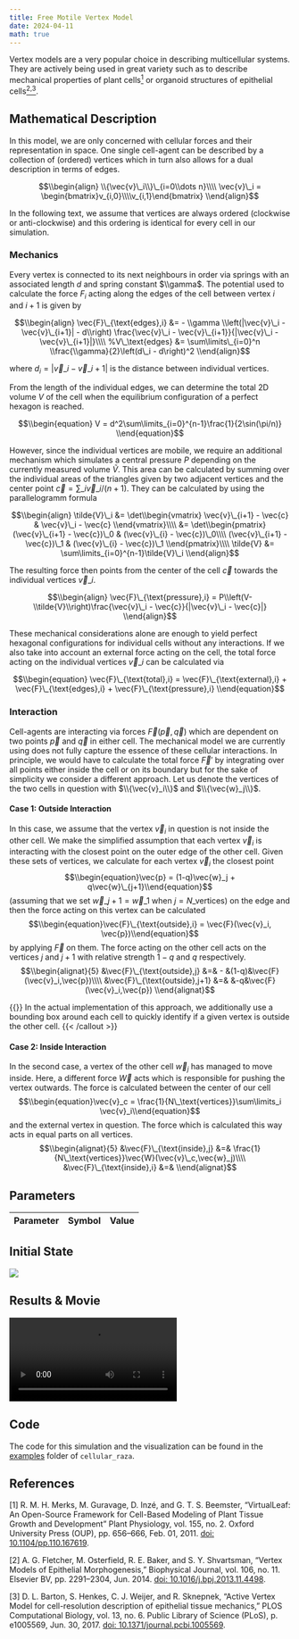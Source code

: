 ```yaml
---
title: Free Motile Vertex Model
date: 2024-04-11
math: true
---
```


<!-- TODO -->
Vertex models are a very popular choice in describing multicellular systems.
They are actively being used in great variety such as to describe mechanical properties of plant
cells[<sup>1</sup>](#references) or organoid structures of epithelial
cells[<sup>2,3</sup>](#references).

## Mathematical Description
In this model, we are only concerned with cellular forces and their representation in space.
One single cell-agent can be described by a collection of (ordered) vertices which in turn also
allows for a dual description in terms of edges.

$$\\begin{align}
    \\{\vec{v}\_i\\}\_{i=0\\dots n}\\\\
    \vec{v}\_i = \begin{bmatrix}v_{i,0}\\\\v_{i,1}\end{bmatrix}
\\end{align}$$

In the following text, we assume that vertices are always ordered (clockwise or anti-clockwise)
and this ordering is identical for every cell in our simulation.

### Mechanics
Every vertex is connected to its next neighbours in order via springs with an associated length
$d$ and spring constant $\\gamma$.
The potential used to calculate the force $F_i$ acting along the edges of the cell between vertex
$i$ and $i+1$ is given by

$$\\begin{align}
    \vec{F}\_{\text{edges},i} &= - \\gamma \\left(|\vec{v}\_i - \vec{v}\_{i+1}| - d\\right)
    \frac{\vec{v}\_i - \vec{v}\_{i+1}}{|\vec{v}\_i - \vec{v}\_{i+1}|}\\\\
    %V\_\text{edges} &= \sum\limits\_{i=0}^n \\frac{\\gamma}{2}\left(d\_i - d\right)^2
\\end{align}$$

where $d_i = |\vec{v}\_i - \vec{v}\_{i+1}|$ is the distance between individual vertices.

From the length of the individual edges, we can determine the total 2D volume $V$ of the cell when
the equilibrium configuration of a perfect hexagon is reached.

$$\\begin{equation}
    V = d^2\sum\limits_{i=0}^{n-1}\frac{1}{2\sin(\pi/n)}
\\end{equation}$$

However, since the individual vertices are mobile, we require an additional mechanism which
simulates a central pressure $P$ depending on the currently measured volume $\tilde{V}$.
This area can be calculated by summing over the individual areas of the triangles given by
two adjacent vertices and the center point $\vec{c}=\sum\_i\vec{v}\_i/(n+1)$.
They can be calculated by using the parallelogramm formula

$$\\begin{align}
    \tilde{V}\_i &=
    \det\\begin{vmatrix}
        \vec{v}\_{i+1} - \vec{c} & \vec{v}\_i - \vec{c}
    \\end{vmatrix}\\\\
    &= \det\\begin{pmatrix}
        (\vec{v}\_{i+1} - \vec{c})\_0 & (\vec{v}\_{i} - \vec{c})\_0\\\\
        (\vec{v}\_{i+1} - \vec{c})\_1 & (\vec{v}\_{i} - \vec{c})\_1
    \\end{pmatrix}\\\\
    \tilde{V} &= \sum\limits_{i=0}^{n-1}\tilde{V}\_i
\\end{align}$$

The resulting force then points from the center of the cell $\vec{c}$ towards the
individual vertices $\vec{v}\_i$.

$$\\begin{align}
    \vec{F}\_{\text{pressure},i} = P\\left(V-\\tilde{V}\\right)\frac{\vec{v}\_i - \vec{c}}{|\vec{v}\_i - \vec{c}|}
\\end{align}$$

These mechanical considerations alone are enough to yield perfect hexagonal configurations for
individual cells without any interactions.
If we also take into account an external force acting on the cell, the total force acting on the
individual vertices $\vec{v}\_i$ can be calculated via

$$\\begin{equation}
    \vec{F}\_{\text{total},i} = \vec{F}\_{\text{external},i} + \vec{F}\_{\text{edges},i}
        + \vec{F}\_{\text{pressure},i}
\\end{equation}$$

### Interaction
Cell-agents are interacting via forces $\vec{F}(\vec{p},\vec{q})$ which are dependent on two points
$\vec{p}$ and $\vec{q}$ in either cell.
The mechanical model we are currently using does not fully capture the essence of these cellular
interactions.
In principle, we would have to calculate the total force $\vec{F}'$ by integrating over all points
either inside the cell or on its boundary but for the sake of simplicity we consider a different
approach.
Let us denote the vertices of the two cells in question with $\\{\vec{v}_i\\}$ and
$\\{\vec{w}_j\\}$.

#### Case 1: Outside Interaction
In this case, we assume that the vertex $\vec{v}_i$ in question is not inside the other cell.
We make the simplified assumption that each vertex $\vec{v}_i$ is interacting with the closest
point on the outer edge of the other cell.
Given these sets of vertices, we calculate for each vertex $\vec{v}_i$ the closest
point
$$\\begin{equation}\vec{p} = (1-q)\vec{w}_j + q\vec{w}\_{j+1}\\end{equation}$$
(assuming that we set $\vec{w}\_{j+1}=\vec{w}\_1$ when $j=N\_\text{vertices}$)
on the edge and then the force acting on this vertex can be calculated
$$\\begin{equation}\vec{F}\_{\text{outside},i} = \vec{F}(\vec{v}_i, \vec{p})\\end{equation}$$
by applying $\vec{F}$ on them.
The force acting on the other cell acts on the vertices $j$ and $j+1$ with relative strength $1-q$
and $q$ respectively.
$$\\begin{alignat}{5}
&\vec{F}\_{\text{outside},j} &=& - &(1-q)&\vec{F}(\vec{v}_i,\vec{p})\\\\
&\vec{F}\_{\text{outside},j+1} &=& &-q&\vec{F}(\vec{v}_i,\vec{p})
\\end{alignat}$$

{{<callout type="info" >}}
In the actual implementation of this approach, we additionally use a bounding box around each cell
to quickly identify if a given vertex is outside the other cell.
{{< /callout >}}

#### Case 2: Inside Interaction
In the second case, a vertex of the other cell $\vec{w}_j$ has managed to move inside.
Here, a different force $\vec{W}$ acts which is responsible for pushing the vertex outwards.
The force is calculated between the center of our cell
$$\\begin{equation}\vec{v}_c = \frac{1}{N\_\text{vertices}}\sum\limits_i \vec{v}_i\\end{equation}$$
and the external vertex in question.
The force which is calculated this way acts in equal parts on all vertices.
$$\\begin{alignat}{5}
&\vec{F}\_{\text{inside},j} &=& \frac{1}{N\_\text{vertices}}\vec{W}(\vec{v}\_c,\vec{w}_j)\\\\
&\vec{F}\_{\text{inside},i} &=&
\\end{alignat}$$

## Parameters
| Parameter | Symbol | Value |
| --------- | ------ | ----- |


## Initial State

![](/showcase/free-motile-vertex-model/cells_at_iter_0000100000.png)

## Results & Movie

<video controls>
    <source src="/showcase/free-motile-vertex-model/movie.mp4">
</video>

## Code

The code for this simulation and the visualization can be found in the
[examples](https://github.com/jonaspleyer/cellular_raza/tree/master/cellular_raza-examples/semi_vertex)
folder of `cellular_raza`.

## References
[1]
R. M. H. Merks, M. Guravage, D. Inzé, and G. T. S. Beemster,
“VirtualLeaf: An Open-Source Framework for Cell-Based Modeling of Plant Tissue Growth and Development”
Plant Physiology, vol. 155, no. 2. Oxford University Press (OUP), pp. 656–666, Feb. 01, 2011.
[doi: 10.1104/pp.110.167619](https://doi.org/10.1104/pp.110.167619).

[2]
A. G. Fletcher, M. Osterfield, R. E. Baker, and S. Y. Shvartsman,
“Vertex Models of Epithelial Morphogenesis,”
Biophysical Journal, vol. 106, no. 11. Elsevier BV, pp. 2291–2304, Jun. 2014.
[doi: 10.1016/j.bpj.2013.11.4498](https://doi.org/10.1016/j.bpj.2013.11.4498).

[3]
D. L. Barton, S. Henkes, C. J. Weijer, and R. Sknepnek,
“Active Vertex Model for cell-resolution description of epithelial tissue mechanics,”
PLOS Computational Biology, vol. 13, no. 6. Public Library of Science (PLoS), p. e1005569, Jun. 30, 2017.
[doi: 10.1371/journal.pcbi.1005569](https://doi.org/10.1371/journal.pcbi.1005569).
